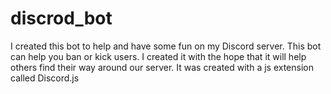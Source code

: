 # discrod_bot
I created this bot to help and have some fun on my Discord server. This bot can help you ban or kick users. I created it with the hope that it will help others find their way around our server. It was created with a js extension called Discord.js
